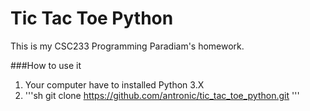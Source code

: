 # Tic Tac Toe Python
This is my CSC233 Programming Paradiam's homework.

###How to use it
1) Your computer have to installed Python 3.X
2) '''sh git clone https://github.com/antronic/tic_tac_toe_python.git '''
